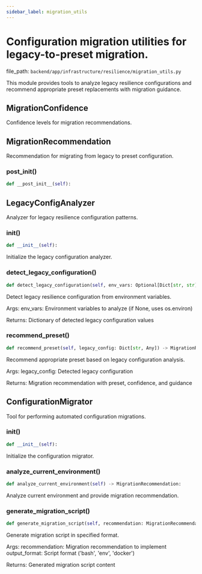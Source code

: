```yaml
---
sidebar_label: migration_utils
---
```


# Configuration migration utilities for legacy-to-preset migration.

  file_path: `backend/app/infrastructure/resilience/migration_utils.py`

This module provides tools to analyze legacy resilience configurations
and recommend appropriate preset replacements with migration guidance.

## MigrationConfidence

Confidence levels for migration recommendations.

## MigrationRecommendation

Recommendation for migrating from legacy to preset configuration.

### __post_init__()

```python
def __post_init__(self):
```

## LegacyConfigAnalyzer

Analyzer for legacy resilience configuration patterns.

### __init__()

```python
def __init__(self):
```

Initialize the legacy configuration analyzer.

### detect_legacy_configuration()

```python
def detect_legacy_configuration(self, env_vars: Optional[Dict[str, str]] = None) -> Dict[str, Any]:
```

Detect legacy resilience configuration from environment variables.

Args:
    env_vars: Environment variables to analyze (if None, uses os.environ)
    
Returns:
    Dictionary of detected legacy configuration values

### recommend_preset()

```python
def recommend_preset(self, legacy_config: Dict[str, Any]) -> MigrationRecommendation:
```

Recommend appropriate preset based on legacy configuration analysis.

Args:
    legacy_config: Detected legacy configuration
    
Returns:
    Migration recommendation with preset, confidence, and guidance

## ConfigurationMigrator

Tool for performing automated configuration migrations.

### __init__()

```python
def __init__(self):
```

Initialize the configuration migrator.

### analyze_current_environment()

```python
def analyze_current_environment(self) -> MigrationRecommendation:
```

Analyze current environment and provide migration recommendation.

### generate_migration_script()

```python
def generate_migration_script(self, recommendation: MigrationRecommendation, output_format: str = 'bash') -> str:
```

Generate migration script in specified format.

Args:
    recommendation: Migration recommendation to implement
    output_format: Script format ('bash', 'env', 'docker')
    
Returns:
    Generated migration script content
